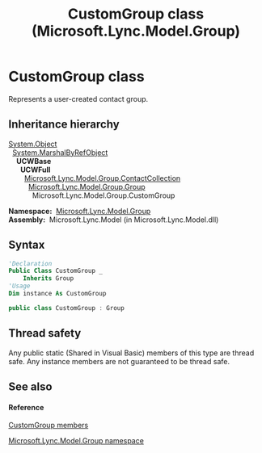﻿---
title: CustomGroup class (Microsoft.Lync.Model.Group)
TOCTitle: CustomGroup class
ms:assetid: T:Microsoft.Lync.Model.Group.CustomGroup_DI_3_UC_OCS14MrefLyncWPF
ms:mtpsurl: https://msdn.microsoft.com/en-us/library/microsoft.lync.model.group.customgroup_di_3_uc_ocs14mreflyncwpf(v=office.15)
ms:contentKeyID: 48598527
ms.date: 07/28/2014
mtps_version: v=office.15
f1_keywords:
- Microsoft.Lync.Model.Group.CustomGroup
dev_langs:
- CSharp
- JScript
- VB
- other
---

# CustomGroup class

Represents a user-created contact group.

## Inheritance hierarchy

[System.Object](http://msdn2.microsoft.com/en-us/library/e5kfa45b)  
  [System.MarshalByRefObject](http://msdn2.microsoft.com/en-us/library/w4302s1f)  
    **UCWBase**  
      **UCWFull**  
        [Microsoft.Lync.Model.Group.ContactCollection](contactcollection-class-microsoft-lync-model-group_2.md)  
          [Microsoft.Lync.Model.Group.Group](group-class-microsoft-lync-model-group_2.md)  
            Microsoft.Lync.Model.Group.CustomGroup  

**Namespace:**  [Microsoft.Lync.Model.Group](microsoft-lync-model-group-namespace_2.md)  
**Assembly:**  Microsoft.Lync.Model (in Microsoft.Lync.Model.dll)

## Syntax

``` vb
'Declaration
Public Class CustomGroup _
    Inherits Group
'Usage
Dim instance As CustomGroup
```

``` csharp
public class CustomGroup : Group
```

## Thread safety

Any public static (Shared in Visual Basic) members of this type are thread safe. Any instance members are not guaranteed to be thread safe.

## See also

#### Reference

[CustomGroup members](customgroup-members-microsoft-lync-model-group_2.md)

[Microsoft.Lync.Model.Group namespace](microsoft-lync-model-group-namespace_2.md)

